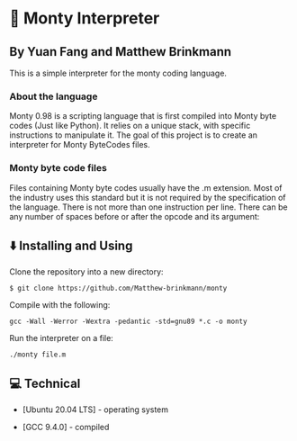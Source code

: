 # 🐍 Monty Interpreter
## By Yuan Fang and Matthew Brinkmann
This is a simple interpreter for the monty coding language.
### About the language
Monty 0.98 is a scripting language that is first compiled into Monty byte codes (Just like Python). It relies on a unique stack, with specific instructions to manipulate it. The goal of this project is to create an interpreter for Monty ByteCodes files.
   
### Monty byte code files
   
Files containing Monty byte codes usually have the .m extension. Most of the industry uses this standard but it is not required by the specification of the language. There is not more than one instruction per line. There can be any number of spaces before or after the opcode and its argument:

## :arrow_down: Installing and Using

Clone the repository into a new directory:

```
$ git clone https://github.com/Matthew-brinkmann/monty
```
Compile with the following:

```
gcc -Wall -Werror -Wextra -pedantic -std=gnu89 *.c -o monty
```

Run the interpreter on a file:

```
./monty file.m
```
## :computer: Technical

* [Ubuntu 20.04 LTS] - operating system

* [GCC 9.4.0] - compiled